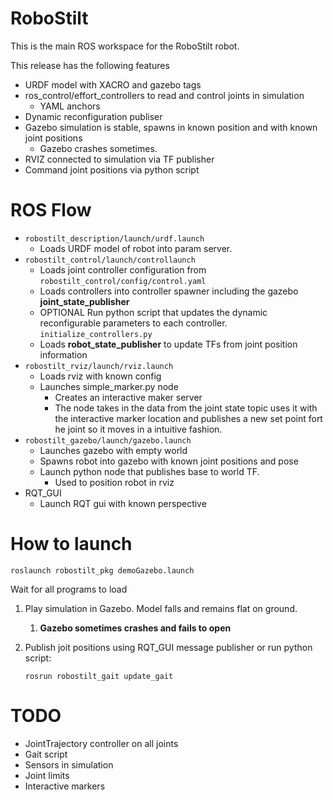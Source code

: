 # RoboStilt

This is the main ROS workspace for the RoboStilt robot. 

This release has the following features

* URDF model with XACRO and gazebo tags
* ros_control/effort_controllers to read and control joints in simulation
  * YAML anchors
* Dynamic reconfiguration publiser
* Gazebo simulation is stable, spawns in known position and with known joint positions
  * Gazebo crashes sometimes.
* RVIZ connected to simulation via TF publisher
* Command joint positions via python script

# ROS Flow

* `robostilt_description/launch/urdf.launch`
  * Loads URDF model of robot into param server. 
* `robostilt_control/launch/controllaunch`
  * Loads joint controller configuration from `robostilt_control/config/control.yaml`
  * Loads controllers into controller spawner including the gazebo **joint_state_publisher**
  * OPTIONAL Run python script that updates the dynamic reconfigurable parameters to each controller.  `initialize_controllers.py`
  * Loads **robot_state_publisher** to update TFs from joint position information
* `robostilt_rviz/launch/rviz.launch`
  * Loads rviz with known config
  * Launches simple_marker.py node
    * Creates an interactive maker server
    * The node takes in the data from the joint state topic uses it with the interactive marker location and publishes a new set point fort he joint so it moves in a intuitive fashion. 
* `robostilt_gazebo/launch/gazebo.launch`
  * Launches gazebo with empty world
  * Spawns robot into gazebo with known joint positions and pose
  * Launch python node that publishes base to world TF. 
    * Used to position robot in rviz
* RQT_GUI
  * Launch RQT gui with known perspective

# How to launch

```
roslaunch robostilt_pkg demoGazebo.launch
```

Wait for all programs to load

1. Play simulation in Gazebo. Model falls and remains flat on ground. 

   1. **Gazebo sometimes crashes and fails to open**

2. Publish joit positions using RQT_GUI message publisher or run python script:

   ```
   rosrun robostilt_gait update_gait
   ```

   

# TODO

* JointTrajectory controller on all joints
* Gait script
* Sensors in simulation
* Joint limits
* Interactive markers